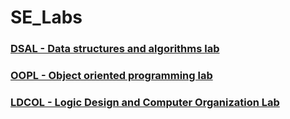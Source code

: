 # SE_Labs

### [DSAL - Data structures and algorithms lab](https://github.com/GopalSaraf/SE_Labs/tree/main/DSAL)
### [OOPL - Object oriented programming lab](https://github.com/GopalSaraf/SE_Labs/tree/main/OOPL)
### [LDCOL - Logic Design and Computer Organization Lab](https://github.com/GopalSaraf/SE_Labs/tree/main/LDCOL)